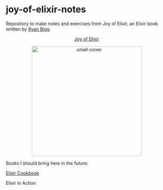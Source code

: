 # joy-of-elixir-notes

Repository to make notes and exercises from Joy of Elixir, an Elixir book written by [Ryan Bigg](https://ryanbigg.com/).

<p align="center"> 
   <a href="https://joyofelixir.com/"> Joy of Elixir </a>
 </p>
<p align="center">
  <img width="343" alt="small-cover" src="https://user-images.githubusercontent.com/18623084/149844008-12ed02f6-7b6b-40d5-a86e-443d19d5125a.png">
</p>


Books I should bring here in the future:

[Elixir Cookbook](https://www.amazon.com.br/Elixir-Cookbook-Paulo-Pereira/dp/1784397512)

Elixir in Action
